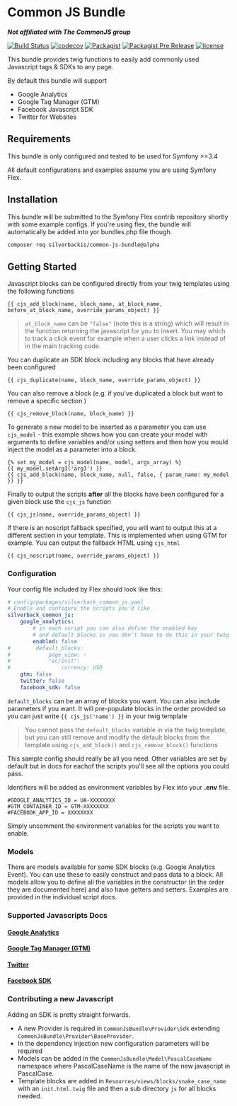 # Common JS Bundle
***Not affiliated with The CommonJS group***

[![Build Status](https://travis-ci.org/silverbackis/common-js-bundle.svg?branch=master)](https://travis-ci.org/silverbackis/common-js-bundle)
[![codecov](https://codecov.io/gh/silverbackis/common-js-bundle/branch/master/graph/badge.svg)](https://codecov.io/gh/silverbackis/common-js-bundle)
[![Packagist](https://img.shields.io/packagist/v/silverbackis/common-js-bundle.svg)](https://packagist.org/packages/silverbackis/common-js-bundle)
[![Packagist Pre Release](https://img.shields.io/packagist/vpre/silverbackis/common-js-bundle.svg)](https://packagist.org/packages/silverbackis/common-js-bundle)
[![license](https://img.shields.io/github/license/silverbackis/common-js-bundle.svg)](LICENCE)

This bundle provides twig functions to easily add commonly used Javascript tags & SDKs to any page.

By default this bundle will support
- Google Analytics
- Google Tag Manager (GTM)
- Facebook Javascript SDK
- Twitter for Websites

## Requirements
This bundle is only configured and tested to be used for Symfony >=3.4

All default configurations and examples assume you are using Symfony Flex.

## Installation
This bundle will be submitted to the Symfony Flex contrib repository shortly with some example configs. If you're using flex, the bundle will automatically be added into yor bundles.php file though.
```bash
composer req silverbackis/common-js-bundle@alpha
```

## Getting Started
Javascript blocks can be configured directly from your twig templates using the following functions
```twig
{{ cjs_add_block(name, block_name, at_block_name, before_at_block_name, override_params_object) }}
```
>`at_block_name` can be `"false"` (note this is a string) which will result in the function returning the javascript for you to insert. You may which to track a click event for example when a user clicks a link instead of in the main tracking code.

You can duplicate an SDK block including any blocks that have already been configured
```twig
{{ cjs_duplicate(name, block_name, override_params_object) }}
```

You can also remove a block (e.g. if you've duplicated a block but want to remove a specific section )
```twig
{{ cjs_remove_block(name, block_name) }}
```

To generate a new model to be inserted as a parameter you can use `cjs_model` - this example shows how you can create your model with arguments to define variables and/or using setters and then how you would inject the model as a parameter into a block.
```twig
{% set my_model = cjs_model(name, model, args_array) %}
{{ my_model.setArg3('arg3') }}
{{ cjs_add_block(name, block_name, null, false, { param_name: my_model }) }}
```

Finally to output the scripts **after** all the blocks have been configured for a given block use the `cjs_js` function
```twig
{{ cjs_js(name, override_params_object) }}
```

If there is an noscript fallback specified, you will want to output this at a different section in your template. This is implemented when using GTM for example. Yuu can output the fallback HTML using `cjs_html`
```twig
{{ cjs_noscript(name, override_params_object) }}
```

### Configuration
Your config file included by Flex should look like this:
```yaml
# config/packages/silverback_common_js.yaml
# Enable and configure the scripts you'd like
silverback_common_js:
    google_analytics:
        # in each script you can also define the enabled key
        # and default blocks so you don't have to do this in your twig templates
        enabled: false
#        default_blocks:
#            page_view: ~
#            "ec/init":
#                currency: USD
    gtm: false
    twitter: false
    facebook_sdk: false
```
`default_blocks` can be an array of blocks you want. You can also include parameters if you want. It will pre-populate blocks in the order provided so you can just write `{{ cjs_js('name') }}` in your twig template

> You cannot pass the `default_blocks` variable in via the twig template, but you can still remove and modify the default blocks from the template using `cjs_add_block()` and `cjs_remove_block()` functions

This sample config should really be all you need. Other variables are set by default but in docs for eachof the scripts you'll see all the options you could pass.

Identifiers will be added as environment variables by Flex into your **.env** file.
```dotenv
#GOOGLE_ANALYTICS_ID = UA-XXXXXXXX
#GTM_CONTAINER_ID = GTM-XXXXXXXX
#FACEBOOK_APP_ID = XXXXXXXX
```
Simply uncomment the environment variables for the scripts you want to enable.

### Models
There are models available for some SDK blocks (e.g. Google Analytics Event). You can use these to easily construct and pass data to a block. All models allow you to define all the variables in the constructor (in the order they are documented here) and also have getters and setters. Examples are provided in the individual script docs.

### Supported Javascripts Docs
#### [Google Analytics](Docs/GoogleAnalytics.md)
#### [Google Tag Manager (GTM)](Docs/GoogleTagManager.md)
#### [Twitter](Docs/Twitter.md)
#### [Facebook SDK](Docs/FacebookSdk.md)

### Contributing a new Javascript
Adding an SDK is pretty straight forwards.
- A new Provider is required in `CommonJsBundle\Provider\Sdk` extending `CommonJsBundle\Provider\BaseProvider`.
- In the dependency injection new configuration parameters will be required
- Models can be added in the `CommonJsBundle\Model\PascalCaseName` namespace where PascalCaseName is the name of the new javascript in PascalCase.
- Template blocks are added in `Resources/views/blocks/snake_case_name` with an `init.html.twig` file and then a sub directory `js` for all blocks needed.
